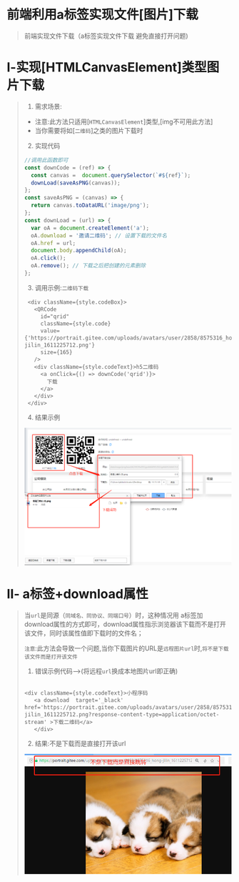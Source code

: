 # 前端利用a标签实现文件[图片]下载

>前端实现文件下载（a标签实现文件下载 避免直接打开问题)

# Ⅰ-实现[HTMLCanvasElement]类型图片下载

>1. 需求场景:
>
>   - 注意:此方法只适用[`HTMLCanvasElement`]类型,[img不可用此方法]
>   - 当你需要将如[`二维码`]之类的图片下载时
>
>2. 实现代码
>
>   ```js
>   //调用此函数即可
>   const downCode = (ref) => {
>     const canvas =  document.querySelector(`#${ref}`);
>     downLoad(saveAsPNG(canvas));
>   };
>   const saveAsPNG = (canvas) => {
>     return canvas.toDataURL('image/png');
>   };
>   const downLoad = (url) => {
>     var oA = document.createElement('a');
>     oA.download = '邀请二维码'; // 设置下载的文件名
>     oA.href = url;
>     document.body.appendChild(oA);
>     oA.click();
>     oA.remove(); // 下载之后把创建的元素删除
>   };
>   ```
>
>3. 调用示例:`二维码下载`
>
>   ```tsx
>    <div className={style.codeBox}>
>      <QRCode
>        id="qrid"
>        className={style.code}
>        value={'https://portrait.gitee.com/uploads/avatars/user/2858/8575316_hong-jilin_1611225712.png'}
>        size={165}
>      />
>      <div className={style.codeText}>h5二维码
>        <a onClick={() => downCode('qrid')}>
>          下载
>        </a>
>      </div>
>    </div>
>   ```
>
>4. 结果示例
>
>   ![image-20210720183515309](HTML笔记中的图片/image-20210720183515309.png)

# Ⅱ- a标签+download属性

>当`url`是同源（`同域名、同协议、同端口号`）时，这种情况用 a标签加download属性的方式即可，download属性指示浏览器该下载而不是打开该文件，同时该属性值即下载时的文件名；
>
>`注意`:此方法会导致一个问题,当你下载图片的URL是`远程图片url`时,`将不是下载该文件而是打开该文件`
>
>1. 错误示例代码-->(将远程`url`换成本地图片url即正确)
>
>   ```tsx
>    
>   <div className={style.codeText}>小程序码
>      <a download  target='_black' href='https://portrait.gitee.com/uploads/avatars/user/2858/8575316_hong-jilin_1611225712.png?response-content-type=application/octet-stream' >下载二维码</a>
>      </div>
>   ```
>
>2. 结果:不是下载而是直接打开该url
>
>   ![image-20210720184318548](HTML笔记中的图片/image-20210720184318548.png) 
>
>